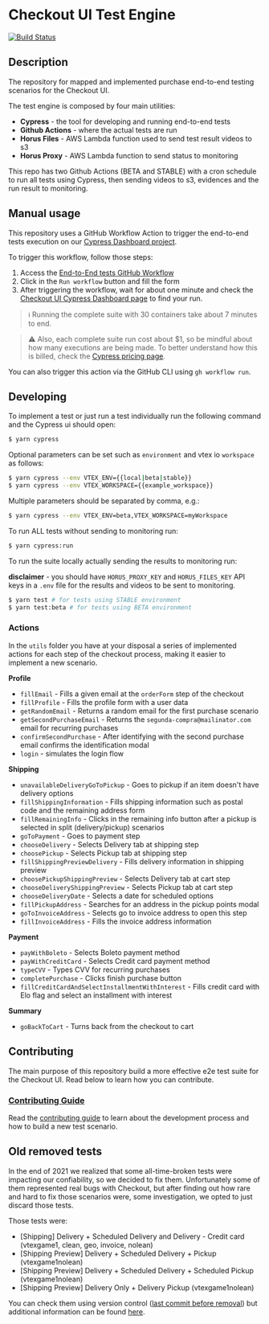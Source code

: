 # Checkout UI Test Engine

[![Build Status](https://drone-robots.vtex.com/api/badges/vtex/checkout-ui-tests/status.svg)](https://drone-robots.vtex.com/vtex/checkout-ui-tests)

## Description

The repository for mapped and implemented purchase end-to-end testing scenarios for the Checkout UI.

The test engine is composed by four main utilities:

- **Cypress** - the tool for developing and running end-to-end tests
- **Github Actions** - where the actual tests are run
- **Horus Files** - AWS Lambda function used to send test result videos to s3
- **Horus Proxy** - AWS Lambda function to send status to monitoring

This repo has two Github Actions (BETA and STABLE) with a cron schedule to run all tests using Cypress, then sending videos to s3, evidences and the run result to monitoring.

## Manual usage

This repository uses a GitHub Workflow Action to trigger the end-to-end tests execution on our [Cypress Dashboard project](https://dashboard.cypress.io/projects/kobqo4/).

To trigger this workflow, follow those steps:

1. Access the [End-to-End tests GitHub Workflow](https://github.com/vtex/checkout-ui-tests/actions/workflows/main.yml)
2. Click in the `Run workflow` button and fill the form
3. After triggering the workflow, wait for about one minute and check the [Checkout UI Cypress Dashboard page](https://dashboard.cypress.io/projects/kobqo4/) to find your run.

> ℹ️ Running the complete suite with 30 containers take about 7 minutes to end.

> ⚠️ Also, each complete suite run cost about \$1, so be mindful about how many executions are being made. To better understand how this is billed, check the [Cypress pricing page](https://www.cypress.io/pricing/).

You can also trigger this action via the GitHub CLI using `gh workflow run`.

## Developing

To implement a test or just run a test individually run the following command and the Cypress ui should open:

```sh
$ yarn cypress
```

Optional parameters can be set such as `environment` and vtex io `workspace` as follows:

```sh
$ yarn cypress --env VTEX_ENV={{local|beta|stable}}
$ yarn cypress --env VTEX_WORKSPACE={{example_workspace}}
```

Multiple parameters should be separated by comma, e.g.:

```sh
$ yarn cypress --env VTEX_ENV=beta,VTEX_WORKSPACE=myWorkspace
```

To run ALL tests without sending to monitoring run:

```sh
$ yarn cypress:run
```

To run the suite locally actually sending the results to monitoring run:

**disclaimer** - you should have `HORUS_PROXY_KEY` and `HORUS_FILES_KEY` API keys in a `.env` file for the results and videos to be sent to monitoring.

```sh
$ yarn test # for tests using STABLE environment
$ yarn test:beta # for tests using BETA environment
```

### Actions

In the `utils` folder you have at your disposal a series of implemented actions for each step of the checkout process, making it easier to implement a new scenario.

**Profile**

- `fillEmail` - Fills a given email at the `orderForm` step of the checkout
- `fillProfile` - Fills the profile form with a user data
- `getRandomEmail` - Returns a random email for the first purchase scenario
- `getSecondPurchaseEmail` - Returns the `segunda-compra@mailinator.com` email for recurring purchases
- `confirmSecondPurchase` - After identifying with the second purchase email confirms the identification modal
- `login` - simulates the login flow

**Shipping**

- `unavailableDeliveryGoToPickup` - Goes to pickup if an item doesn't have delivery options
- `fillShippingInformation` - Fills shipping information such as postal code and the remaining address form
- `fillRemainingInfo` - Clicks in the remaining info button after a pickup is selected in split (delivery/pickup) scenarios
- `goToPayment` - Goes to payment step
- `chooseDelivery` - Selects Delivery tab at shipping step
- `choosePickup` - Selects Pickup tab at shipping step
- `fillShippingPreviewDelivery` - Fills delivery information in shipping preview
- `choosePickupShippingPreview` - Selects Delivery tab at cart step
- `chooseDeliveryShippingPreview` - Selects Pickup tab at cart step
- `chooseDeliveryDate` - Selects a date for scheduled options
- `fillPickupAddress` - Searches for an address in the pickup points modal
- `goToInvoiceAddress` - Selects go to invoice address to open this step
- `fillInvoiceAddress` - Fills the invoice address information

**Payment**

- `payWithBoleto` - Selects Boleto payment method
- `payWithCreditCard` - Selects Credit card payment method
- `typeCVV` - Types CVV for recurring purchases
- `completePurchase` - Clicks finish purchase button
- `fillCreditCardAndSelectInstallmentWithInterest` - Fills credit card with Elo flag and select an installment with interest

**Summary**

- `goBackToCart` - Turns back from the checkout to cart

## Contributing

The main purpose of this repository build a more effective e2e test suite for the Checkout UI. Read below to learn how you can contribute.

### [Contributing Guide](https://github.com/vtex/checkout-ui-tests/blob/master/CONTRIBUTING.md)

Read the [contributing guide](https://github.com/vtex/checkout-ui-tests/blob/master/CONTRIBUTING.md) to learn about the development process and how to build a new test scenario.

## Old removed tests

In the end of 2021 we realized that some all-time-broken tests were impacting our confiability, so we decided to fix them. Unfortunately some of them represented real bugs with Checkout, but after finding out how rare and hard to fix those scenarios were, some investigation, we opted to just discard those tests.

Those tests were:

- \[Shipping\] Delivery + Scheduled Delivery and Delivery - Credit card (vtexgame1, clean, geo, invoice, nolean)
- [Shipping Preview] Delivery + Scheduled Delivery + Pickup (vtexgame1nolean)
- [Shipping Preview] Delivery + Scheduled Delivery + Scheduled Pickup (vtexgame1nolean)
- [Shipping Preview] Delivery Only + Delivery Pickup (vtexgame1nolean)

You can check them using version control ([last commit before removal](https://github.com/vtex/checkout-ui-tests/tree/65f0b6ce9f70dcbea5a0ec77567d5aa380809b4b)) but additional information can be found [here](https://www.notion.so/vtexhandbook/Ressurrei-o-de-testes-E2E-e1b3fcea081342e2bcd1defedd0dddab).
